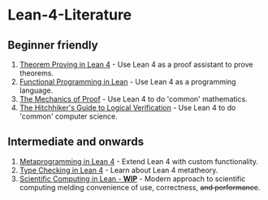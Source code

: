 # Lean-4-Literature

## Beginner friendly
1. [Theorem Proving in Lean 4](https://leanprover.github.io/theorem_proving_in_lean4/) - Use Lean 4 as a proof assistant to prove theorems.
2. [Functional Programming in Lean](https://lean-lang.org/functional_programming_in_lean/) - Use Lean 4 as a programming language.
3. [The Mechanics of Proof](https://hrmacbeth.github.io/math2001/index.html) - Use Lean 4 to do 'common' mathematics.
4. [The Hitchhiker's Guide to Logical Verification](https://github.com/lean-forward/logical_verification_2024) - Use Lean 4 to do 'common' computer science.

## Intermediate and onwards
1. [Metaprogramming in Lean 4](https://leanprover-community.github.io/lean4-metaprogramming-book/) - Extend Lean 4 with custom functionality.
2. [Type Checking in Lean 4](https://ammkrn.github.io/type_checking_in_lean4/title_page.html) - Learn about Lean 4 metatheory.
3. [Scientific Computing in Lean - **WIP**](https://lecopivo.github.io/scientific-computing-lean/title.html) - Modern approach to scientific computing melding convenience of use, correctness, ~~and performance~~.
